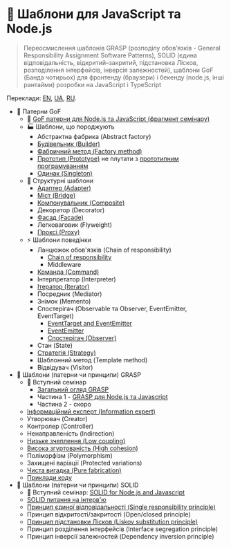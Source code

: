 # 🧩 Шаблони для JavaScript та Node.js

> Переосмислення шаблонів GRASP (розподілу обов’язків - General Responsibility Assignment Software Patterns), SOLID (єдина відповідальність, відкритий–закритий, підстановка Лісков, розподілення інтерфейсів, інверсія залежностей), шаблони GoF (Банда чотирьох) для фронтенду (браузери) і бекенду (node.js, інші рантайми) розробки на JavaScript і TypeScript

Переклади:
[EN](https://github.com/tshemsedinov/Patterns-JavaScript/tree/en),
[UA](https://github.com/tshemsedinov/Patterns-JavaScript/tree/ua),
[RU](https://github.com/tshemsedinov/Patterns-JavaScript/tree/ru).

- 🧩 Патерни GoF
  - 📢 [GoF патерни для Node.js та JavaScript (фрагмент семінару)](https://youtu.be/7TjzsZCQQqg)
  - 🏭 Шаблони, що породжують
    - Абстрактна фабрика (Abstract factory)
    - [Будівельник (Builder)](https://github.com/HowProgrammingWorks/Builder)
    - [Фабричний метод (Factory method)](https://github.com/HowProgrammingWorks/Factory)
    - [Прототип (Prototype)](https://github.com/HowProgrammingWorks/PrototypePattern) не плутати з [прототипним програмуванням](https://github.com/HowProgrammingWorks/Prototype)
    - [Одинак (Singleton)](https://github.com/HowProgrammingWorks/Singleton)
  - 🤝 Структурні шаблони
    - [Адаптер (Adapter)](https://github.com/HowProgrammingWorks/Adapter)
    - [Міст (Bridge)](https://github.com/HowProgrammingWorks/Bridge)
    - [Компонувальник (Composite)](https://github.com/HowProgrammingWorks/Composite)
    - Декоратор (Decorator)
    - [Фасад (Facade)](https://github.com/HowProgrammingWorks/Facade)
    - Легковаговик (Flyweight)
    - [Проксі (Proxy)](https://github.com/HowProgrammingWorks/Proxy)
  - ⚡ Шаблони поведінки
    - Ланцюжок обов'язків (Chain of responsibility)
      - [Chain of responsibility](https://github.com/HowProgrammingWorks/ChainOfResponsibility)
      - Middleware
    - [Команда (Command)](https://github.com/HowProgrammingWorks/Command)
    - Інтерпретатор (Interpreter)
    - [Ітератор (Iterator)](https://github.com/HowProgrammingWorks/Iterator)
    - Посредник (Mediator)
    - Знімок (Memento)
    - Спостерігач (Observable та Observer, EventEmitter, EventTarget)
      - [EventTarget and EventEmitter](https://github.com/HowProgrammingWorks/Events)
      - [EventEmitter](https://github.com/HowProgrammingWorks/EventEmitter)
      - [Спостерігач (Observer)](https://github.com/HowProgrammingWorks/Observer)
    - Стан (State)
    - [Стратегія (Strategy)](https://github.com/HowProgrammingWorks/Strategy)
    - Шаблонний метод (Template method)
    - Відвідувач (Visitor)
- 🧩 Шаблони (патерни чи принципи) GRASP
  - 📢 Вступний семінар
    - [Загальний огляд GRASP](https://youtu.be/ExauFjYV_lQ)
    - Частина 1 - [GRASP для Node.js та Javascript](https://youtu.be/vm8p4jIQwp4)
    - Частина 2 - скоро
  - [Інформаційний експерт (Information expert)](https://youtu.be/cCHL329_As0)
  - Утворювач (Creator)
  - Контролер (Controller)
  - Ненаправленість (Indirection)
  - [Низьке зчеплення (Low coupling)](https://youtu.be/IGXdPOZ3Fyk)
  - [Висока згуртованість (High cohesion)](https://youtu.be/IGXdPOZ3Fyk)
  - Поліморфізм (Polymorphism)
  - Захищені варіації (Protected variations)
  - [Чиста вигадка (Pure fabrication)](https://youtu.be/CV577a0RHBM)
  - [Приклади коду](https://youtu.be/4AMVQ2-2DcM)
- 🧩 Шаблони (патерни чи принципи) SOLID
  - 📢 Вступний семінар: [SOLID for Node.js and Javascript](https://youtu.be/B2guSV8EMn0)
  - [SOLID питання на інтерв'ю](https://youtu.be/-9OM6-6pZw8)
  - [Принцип єдиної відповідальності (Single responsibility principle)](https://youtu.be/o4bQywkBKOI)
  - Принцип відкритості/закритості (Open/closed principle)
  - [Принцип підстановки Лісков (Liskov substitution principle)](https://youtu.be/RbhYxygxroc)
  - Принцип розділення інтерфейсів (Interface segregation principle)
  - Принцип інверсії залежностей (Dependency inversion principle)
